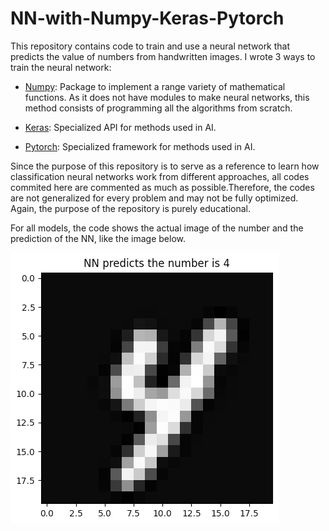 # NN-with-Numpy-Keras-Pytorch

This repository contains code to train and use a neural network that predicts the value of numbers from handwritten images. I wrote 3 ways to train the neural network:

- [Numpy](https://numpy.org): Package to implement a range variety of mathematical functions. As it does not have modules to make neural networks, this method consists of programming all the algorithms from scratch.

- [Keras](https://keras.io): Specialized API for methods used in AI.

- [Pytorch](https://pytorch.org): Specialized framework for methods used in AI.

Since the purpose of this repository is to serve as a reference to learn how classification neural networks work from different approaches, all codes commited here are commented as much as possible.Therefore, the codes are not generalized for every problem and may not be fully optimized. Again, the purpose of the repository is purely educational.

For all models, the code shows the actual image of the number and the prediction
of the NN, like the image below.

![Example](prediction_example.png)

